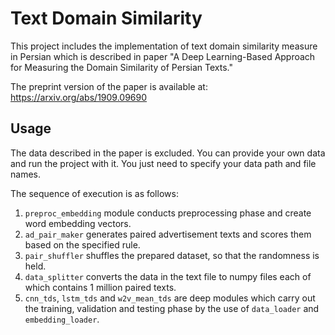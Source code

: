 # Text Domain Similarity
This project includes the implementation of text domain similarity measure in Persian which is described in paper "A Deep Learning-Based Approach for Measuring the Domain Similarity of Persian Texts."

The preprint version of the paper is available at: 
https://arxiv.org/abs/1909.09690

## Usage
The data described in the paper is excluded. You can provide your own data and run the project with it. You just need to specify your data path and file names.

The sequence of execution is as follows: 

1. `preproc_embedding` module conducts preprocessing phase and create word embedding vectors.
2. `ad_pair_maker` generates paired advertisement texts and scores them based on the specified rule.
3. `pair_shuffler` shuffles the prepared dataset, so that the randomness is held.
4. `data_splitter` converts the data in the text file to numpy files each of which contains 1 million paired texts.
5. `cnn_tds`, `lstm_tds` and `w2v_mean_tds` are deep modules which carry out the training, validation and testing phase by the use of `data_loader` and `embedding_loader`.
